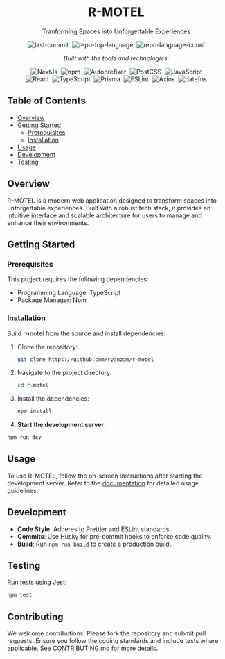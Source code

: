 <h1 align="center"> R-MOTEL</h1>
<p align="center">Tranforming Spaces into Unforgettable Experiences</p>
<div align="center">
  <img alt="last-commit" src="https://img.shields.io/github/last-commit/ryanzam/r-motel?style=flat&amp;logo=git&amp;logoColor=white&amp;color=0080ff" class="inline-block mx-1" style="margin: 0px 2px;">
  <img alt="repo-top-language" src="https://img.shields.io/github/languages/top/ryanzam/r-motel?style=flat&amp;color=0080ff" class="inline-block mx-1" style="margin: 0px 2px;">
  <img alt="repo-language-count" src="https://img.shields.io/github/languages/count/ryanzam/r-motel?style=flat&amp;color=0080ff" class="inline-block mx-1" style="margin: 0px 2px;">

<p><em>Built with the tools and technologies:</em></p>

<img alt="NextJs" src="https://img.shields.io/badge/next.js-000000?style=for-the-badge&logo=nextdotjs&logoColor=white" class="inline-block mx-1" style="margin: 0px 2px;">
<img alt="npm" src="https://img.shields.io/badge/npm-CB3837.svg?style=flat&amp;logo=npm&amp;logoColor=white" class="inline-block mx-1" style="margin: 0px 2px;">
<img alt="Autoprefixer" src="https://img.shields.io/badge/Autoprefixer-DD3735.svg?style=flat&amp;logo=Autoprefixer&amp;logoColor=white" class="inline-block mx-1" style="margin: 0px 2px;">
<img alt="PostCSS" src="https://img.shields.io/badge/PostCSS-DD3A0A.svg?style=flat&amp;logo=PostCSS&amp;logoColor=white" class="inline-block mx-1" style="margin: 0px 2px;">
<img alt="JavaScript" src="https://img.shields.io/badge/JavaScript-F7DF1E.svg?style=flat&amp;logo=JavaScript&amp;logoColor=black" class="inline-block mx-1" style="margin: 0px 2px;">
<br>
<img alt="React" src="https://img.shields.io/badge/React-61DAFB.svg?style=flat&amp;logo=React&amp;logoColor=black" class="inline-block mx-1" style="margin: 0px 2px;">
<img alt="TypeScript" src="https://img.shields.io/badge/TypeScript-3178C6.svg?style=flat&amp;logo=TypeScript&amp;logoColor=white" class="inline-block mx-1" style="margin: 0px 2px;">
<img alt="Prisma" src="https://img.shields.io/badge/Prisma-2D3748.svg?style=flat&amp;logo=Prisma&amp;logoColor=white" class="inline-block mx-1" style="margin: 0px 2px;">
<img alt="ESLint" src="https://img.shields.io/badge/ESLint-4B32C3.svg?style=flat&amp;logo=ESLint&amp;logoColor=white" class="inline-block mx-1" style="margin: 0px 2px;">
<img alt="Axios" src="https://img.shields.io/badge/Axios-5A29E4.svg?style=flat&amp;logo=Axios&amp;logoColor=white" class="inline-block mx-1" style="margin: 0px 2px;">
<img alt="datefns" src="https://img.shields.io/badge/datefns-770C56.svg?style=flat&amp;logo=date-fns&amp;logoColor=white" class="inline-block mx-1" style="margin: 0px 2px;">
</div>
</div>

## Table of Contents

- [Overview](#overview)
- [Getting Started](#getting-started)
  - [Prerequisites](#prerequisites)
  - [Installation](#installation)
- [Usage](#usage)
- [Development](#development)
- [Testing](#testing)

## Overview
R-MOTEL is a modern web application designed to transform spaces into unforgettable experiences. Built with a robust tech stack, it provides an intuitive interface and scalable architecture for users to manage and enhance their environments.

## Getting Started

### Prerequisites

This project requires the following dependencies:

- Programming Language: TypeScript
- Package Manager: Npm

### Installation

Build r-motel from the source and install dependencies:

1. Clone the repository:

   ```bash
   git clone https://github.com/ryanzam/r-motel
   ```

2. Navigate to the project directory:

   ```bash
   cd r-motel
   ```

3. Install the dependencies:

   ```bash
   npm install
   ```

 4. **Start the development server**:
 ```bash
 npm run dev
 ```

## Usage

To use R-MOTEL, follow the on-screen instructions after starting the development server. Refer to the [documentation](https://github.com/ryanzam/r-motel/wiki) for detailed usage guidelines.

## Development

- **Code Style**: Adheres to Prettier and ESLint standards.
- **Commits**: Use Husky for pre-commit hooks to enforce code quality.
- **Build**: Run `npm run build` to create a production build.

## Testing

Run tests using Jest:
```bash
npm test
```

## Contributing

We welcome contributions! Please fork the repository and submit pull requests. Ensure you follow the coding standards and include tests where applicable. See [CONTRIBUTING.md](CONTRIBUTING.md) for more details.
